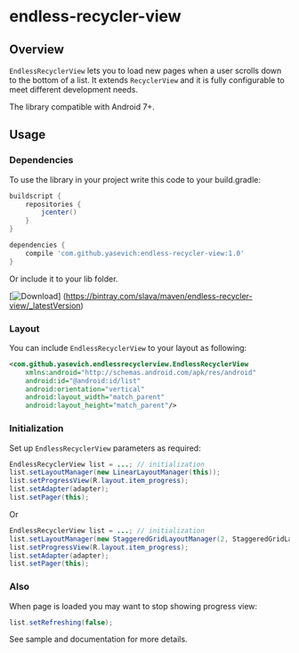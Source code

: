 # endless-recycler-view

## Overview

`EndlessRecyclerView` lets you to load new pages when a user scrolls down to the bottom of a list.
It extends `RecyclerView` and it is fully configurable to meet different development needs.

The library compatible with Android 7+.

## Usage

### Dependencies

To use the library in your project write this code to your build.gradle:

```groovy
buildscript {
    repositories {
        jcenter()
    }
}

dependencies {
    compile 'com.github.yasevich:endless-recycler-view:1.0'
}
```

Or include it to your lib folder.

[![Download](https://api.bintray.com/packages/slava/maven/endless-recycler-view/images/download.svg)]
(https://bintray.com/slava/maven/endless-recycler-view/_latestVersion)

### Layout

You can include `EndlessRecyclerView` to your layout as following:

```xml
<com.github.yasevich.endlessrecyclerview.EndlessRecyclerView
    xmlns:android="http://schemas.android.com/apk/res/android"
    android:id="@android:id/list"
    android:orientation="vertical"
    android:layout_width="match_parent"
    android:layout_height="match_parent"/>
```

### Initialization

Set up `EndlessRecyclerView` parameters as required:

```java
EndlessRecyclerView list = ...; // initialization
list.setLayoutManager(new LinearLayoutManager(this));
list.setProgressView(R.layout.item_progress);
list.setAdapter(adapter);
list.setPager(this);
```

Or

```java
EndlessRecyclerView list = ...; // initialization
list.setLayoutManager(new StaggeredGridLayoutManager(2, StaggeredGridLayoutManager.VERTICAL));
list.setProgressView(R.layout.item_progress);
list.setAdapter(adapter);
list.setPager(this);
```


### Also

When page is loaded you may want to stop showing progress view:

```java
list.setRefreshing(false);
```

See sample and documentation for more details.
